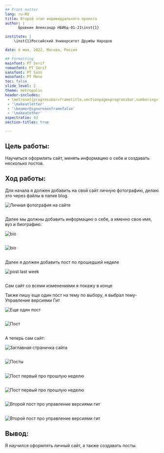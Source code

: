 ```yaml
---
## Front matter
lang: ru-RU
title: Второй этап индивидуального проекта
author: |
	  Бровкин Александр НБИбд-01-21\inst{1}

institute: |
	\inst{1}Российский Университет Дружбы Народов

date: 6 мая, 2022, Москва, Россия

## Formatting
mainfont: PT Serif
romanfont: PT Serif
sansfont: PT Sans
monofont: PT Mono
toc: false
slide_level: 2
theme: metropolis
header-includes: 
 - \metroset{progressbar=frametitle,sectionpage=progressbar,numbering=fraction}
 - '\makeatletter'
 - '\beamer@ignorenonframefalse'
 - '\makeatother'
aspectratio: 43
section-titles: true

---
```


## Цель работы: 

Научиться оформлять сайт, менять информацию о себе и создавать несколько постов.

## Ход работы:

Для начала я должен добавить на свой сайт личную фотографию, делаю это через файлы в папке blog. 

![Личная фотография на сайте](image/1.png)

##

Далее мы должны добавить информацию о себе, а именно свое имя, вуз и биографию.

![bio](image/7.png) 

##

![bio](image/8.png) 

##

Далее я должен добавить пост по прошедшей неделе

![post last week](image/10.png) 

##

Сам сайт со всеми изменениями я покажу в конце

Также пишу еще один пост на тему по выбору, я выбрал тему-Управление версиями Гит

![Еще один пост](image/15.png) 

##

![Пост](image/16.png) 

##

А теперь сам сайт:

![Заглавная страничка сайта](image/17.png)

##

![Посты](image/18.png) 

##

![Пост первый про прошлую неделю](image/13.png) 

##

![Пост первый про прошлую неделю](image/14.png)

##

![Второй пост про управление версиями гит](image/19.png)

##

![Второй пост про управление версиями гит](image/20.png)


## Вывод:

Я научился оформлять личный сайт, а также создавать посты.

